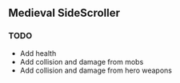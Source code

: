 ## Medieval SideScroller

### TODO
- Add health
- Add collision and damage from mobs
- Add collision and damage from hero weapons

